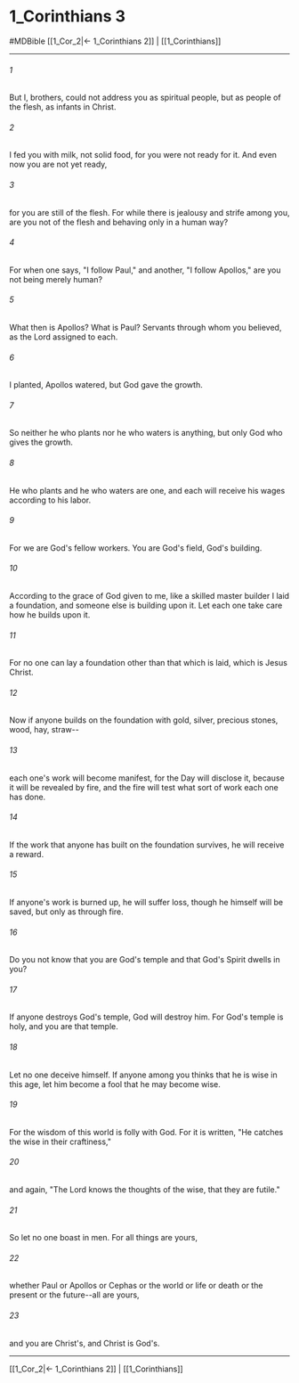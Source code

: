 # 1_Corinthians 3
#MDBible
[[1_Cor_2|← 1_Corinthians 2]] | [[1_Corinthians]]

***

###### 1 
But I, brothers, could not address you as spiritual people, but as people of the flesh, as infants in Christ. 

###### 2 
I fed you with milk, not solid food, for you were not ready for it. And even now you are not yet ready, 

###### 3 
for you are still of the flesh. For while there is jealousy and strife among you, are you not of the flesh and behaving only in a human way? 

###### 4 
For when one says, "I follow Paul," and another, "I follow Apollos," are you not being merely human? 

###### 5 
What then is Apollos? What is Paul? Servants through whom you believed, as the Lord assigned to each. 

###### 6 
I planted, Apollos watered, but God gave the growth. 

###### 7 
So neither he who plants nor he who waters is anything, but only God who gives the growth. 

###### 8 
He who plants and he who waters are one, and each will receive his wages according to his labor. 

###### 9 
For we are God's fellow workers. You are God's field, God's building. 

###### 10 
According to the grace of God given to me, like a skilled master builder I laid a foundation, and someone else is building upon it. Let each one take care how he builds upon it. 

###### 11 
For no one can lay a foundation other than that which is laid, which is Jesus Christ. 

###### 12 
Now if anyone builds on the foundation with gold, silver, precious stones, wood, hay, straw-- 

###### 13 
each one's work will become manifest, for the Day will disclose it, because it will be revealed by fire, and the fire will test what sort of work each one has done. 

###### 14 
If the work that anyone has built on the foundation survives, he will receive a reward. 

###### 15 
If anyone's work is burned up, he will suffer loss, though he himself will be saved, but only as through fire. 

###### 16 
Do you not know that you are God's temple and that God's Spirit dwells in you? 

###### 17 
If anyone destroys God's temple, God will destroy him. For God's temple is holy, and you are that temple. 

###### 18 
Let no one deceive himself. If anyone among you thinks that he is wise in this age, let him become a fool that he may become wise. 

###### 19 
For the wisdom of this world is folly with God. For it is written, "He catches the wise in their craftiness," 

###### 20 
and again, "The Lord knows the thoughts of the wise, that they are futile." 

###### 21 
So let no one boast in men. For all things are yours, 

###### 22 
whether Paul or Apollos or Cephas or the world or life or death or the present or the future--all are yours, 

###### 23 
and you are Christ's, and Christ is God's. 

***

[[1_Cor_2|← 1_Corinthians 2]] | [[1_Corinthians]]
